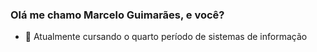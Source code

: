 ### Olá me chamo Marcelo Guimarães, e você?




- 🌱 Atualmente cursando o quarto período de sistemas de informação


